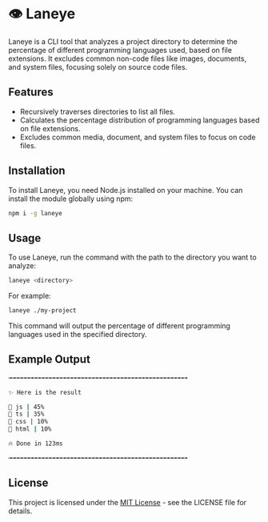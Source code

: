 # 👁️ Laneye

Laneye is a CLI tool that analyzes a project directory to determine the percentage of different programming languages used, based on file extensions. It excludes common non-code files like images, documents, and system files, focusing solely on source code files.

## Features

- Recursively traverses directories to list all files.
- Calculates the percentage distribution of programming languages based on file extensions.
- Excludes common media, document, and system files to focus on code files.

## Installation

To install Laneye, you need Node.js installed on your machine. You can install the module globally using npm:

```bash
npm i -g laneye
```

## Usage

To use Laneye, run the command with the path to the directory you want to analyze:

```bash
laneye <directory>
```

For example:

```bash
laneye ./my-project
```

This command will output the percentage of different programming languages used in the specified directory.

## Example Output

```bash
╼╼╼╼╼╼╼╼╼╼╼╼╼╼╼╼╼╼╼╼╼╼╼╼╼╼╼╼╼╼╼╼╼╼╼╼╼╼╼╼╼╼╼╼╼╼╼╼╼╼

✨ Here is the result

💨 js | 45%
💨 ts | 35%
💨 css | 10%
💨 html | 10%

🔥 Done in 123ms

╼╼╼╼╼╼╼╼╼╼╼╼╼╼╼╼╼╼╼╼╼╼╼╼╼╼╼╼╼╼╼╼╼╼╼╼╼╼╼╼╼╼╼╼╼╼╼╼╼╼
```

## License

This project is licensed under the [MIT License](License) - see the LICENSE file for details.
